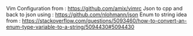Vim Configuration from : https://github.com/amix/vimrc
Json to cpp and back to json using : https://github.com/nlohmann/json
Enum to string idea from : https://stackoverflow.com/questions/5093460/how-to-convert-an-enum-type-variable-to-a-string/5094430#5094430
